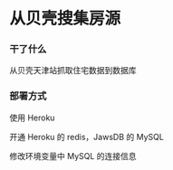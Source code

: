 # 从贝壳搜集房源


### 干了什么

从贝壳天津站抓取住宅数据到数据库


### 部署方式

使用 Heroku

开通 Heroku 的 redis，JawsDB 的 MySQL

修改环境变量中 MySQL 的连接信息

